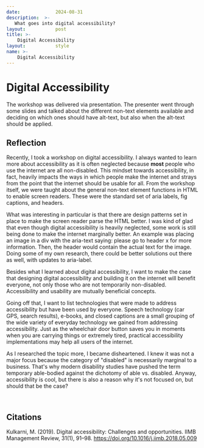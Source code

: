 ```yaml
---
date:             2024-08-31
description:  >-
   What goes into digital accessibility?
layout:           post
title: >-
    Digital Accessibility
layout:           style
name: >-
    Digital Accessibility
---
```


# Digital Accessibility

The workshop was delivered via presentation. The presenter went through some slides and talked about the different non-text elements available and deciding on which ones should have alt-text, but also when the alt-text should be applied.

## Reflection

Recently, I took a workshop on digital accessibility. I always wanted to learn more about accessibility as it is often neglected because **most** people who use the internet are all non-disabled. This mindset towards accessibility, in fact, heavily impacts the ways in which people make the internet and strays from the point that the internet should be usable for all. From the workshop itself, we were taught about the general non-text element functions in HTML to enable screen readers. These were the standard set of aria labels, fig captions, and headers. 

What was interesting in particular is that there are design patterns set in place to make the screen reader parse the HTML better. I was kind of glad that even though digital accessibility is heavily neglected, some work is still being done to make the internet marginally better. An example was placing an image in a div with the aria-text saying: please go to header x for more information. Then, the header would contain the actual text for the image. Doing some of my own research, there could be better solutions out there as well, with updates to aria-label.

Besides what I learned about digital accessibility, I want to make the case that designing digital accessibility and building it on the internet will benefit everyone, not only those who are not temporarily non-disabled. Accessibility and usability are mutually beneficial concepts. 

Going off that, I want to list technologies that were made to address accessibility but have been used by everyone. Speech technology (car GPS, search results), e-books, and closed captions are a small grouping of the wide variety of everyday technology we gained from addressing accessibility. Just as the wheelchair door button saves you in moments when you are carrying things or extremely tired, practical accessibility implementations may help all users of the internet.

As I researched the topic more, I became disheartened. I knew it was not a major focus because the category of "disabled" is necessarily marginal to a business. That's why modern disability studies have pushed the term temporary able-bodied against the dichotomy of able vs. disabled. Anyway, accessibility is cool, but there is also a reason why it's not focused on, but should that be the case?

<br/>

## Citations

Kulkarni, M. (2019). Digital accessibility: Challenges and opportunities. IIMB Management Review, 31(1), 91–98. https://doi.org/10.1016/j.iimb.2018.05.009

